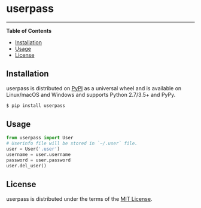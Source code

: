 # userpass

-----

**Table of Contents**

* [Installation](#installation)
* [Usage](#usage)
* [License](#license)

## Installation

userpass is distributed on [PyPI](https://pypi.org) as a universal
wheel and is available on Linux/macOS and Windows and supports
Python 2.7/3.5+ and PyPy.

```bash
$ pip install userpass
```

## Usage

```python
from userpass import User
# Userinfo file will be stored in `~/.user` file.
user = User('.user')
username = user.username
password = user.password
user.del_user()
```

## License

userpass is distributed under the terms of the
[MIT License](https://choosealicense.com/licenses/mit).
